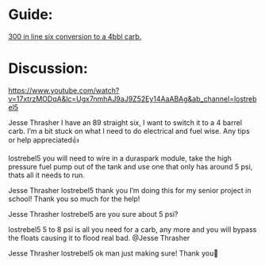 # Guide:
[300 in line six conversion to a 4bbl carb.](https://youtu.be/17xtrzMODqA)

# Discussion:
https://www.youtube.com/watch?v=17xtrzMODqA&lc=Ugx7nmhAJ9aJ9Z52Ey14AaABAg&ab_channel=lostrebel5

Jesse Thrasher
I have an 89 straight six, I want to switch it to a 4 barrel carb. I’m a bit stuck on what I need to do electrical and fuel wise. Any tips or help appreciated👍

lostrebel5
you will need to wire in a duraspark module, take the high pressure fuel pump out of the tank and use one that only has around 5 psi, thats all it needs to run.

Jesse Thrasher
lostrebel5 thank you I’m doing this for my senior project in school! Thank you so much for the help!

Jesse Thrasher
lostrebel5 are you sure about 5 psi?

lostrebel5
5 to 8 psi is all you need for a carb, any more and you will bypass the floats causing it to flood real bad. @Jesse Thrasher 

Jesse Thrasher
lostrebel5 ok man just making sure! Thank you👊

